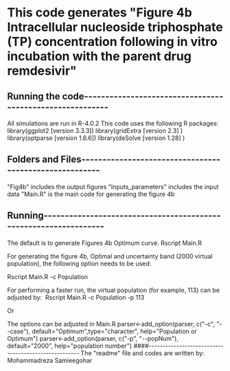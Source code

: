 # This code generates "Figure 4b Intracellular nucleoside triphosphate (TP) concentration following in vitro incubation with the parent drug remdesivir" 

## Running the code---------------------------------------------------------
All simulations are run in R-4.0.2 
This code uses the following R packages:
library(ggplot2   [version 3.3.3])
library(gridExtra [version 2.3]  )
library(optparse  [version 1.6.6])
library(deSolve   [version 1.28] )

## Folders and Files-------------------------------------------------------
"Fig4b"     			includes the output figures
"Inputs_parameters" 	includes the input data
"Main.R" 				is the main code for generating the figure 4b

## Running-----------------------------------------------------------------
The default is to generate  Figures 4b Optimum curve.
Rscript Main.R

For generating the figure 4b, Optimal and uncertainty band (2000 virtual population), the following option needs to be used:
 
Rscript Main.R -c Population

For performing a faster run, the virtual population (for example, 113) can be adjusted by: 
Rscript Main.R -c Population -p 113

Or

The options can be adjusted in Main.R
parser<-add_option(parser, c("-c", "--case"), default="Optimum",type="character", help="Population or Optimum")
parser<-add_option(parser, c("-p", "--popNum"), default="2000", help="population number")
####-----------------------------------------------------
The "readme" file and codes are written by:
Mohammadreza Samieegohar